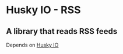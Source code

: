 # Husky IO - RSS
## A library that reads RSS feeds

Depends on [Husky IO](https://github.com/BlueHuskyStudios/Husky-IO)
